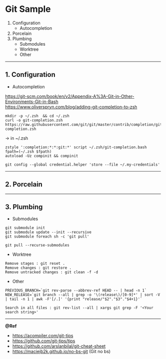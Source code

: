 Git Sample
==========

1. Configuration
    - Autocompletion
2. Porcelain
3. Plumbing
    - Submodules
    - Worktree
    - Other

--------------------------------------------------------------------------------------
## 1. Configuration

* Autocompletion

https://git-scm.com/book/en/v2/Appendix-A%3A-Git-in-Other-Environments-Git-in-Bash  
https://www.oliverspryn.com/blog/adding-git-completion-to-zsh  

```
mkdir -p ~/.zsh  && cd ~/.zsh       
curl -o git-completion.zsh https://raw.githubusercontent.com/git/git/master/contrib/completion/git-completion.zsh
```

-> in ~/.zsh  
```
zstyle ':completion:*:*:git:*' script ~/.zsh/git-completion.bash
fpath=(~/.zsh $fpath) 
autoload -Uz compinit && compinit
```

```
git config --global credential.helper 'store --file ~/.my-credentials'
```



--------------------------------------------------------------------------------------
## 2. Porcelain



--------------------------------------------------------------------------------------
## 3. Plumbing

* Submodules

```
git submodule init
git submodule update --init --recursive
git submodule foreach sh -c 'git pull'

git pull --recurse-submodules 
```

* Worktree

```
Remove stages : git reset .    
Remove changes : git restore .   
Remove untracked changes : git clean -f -d
``` 

* Other

```
PREVIOUS_BRANCH=`git rev-parse --abbrev-ref HEAD -- | head -n 1`    
NEW_RELEASE=`git branch --all | grep -o '\(release\)/[0-9]*' | sort -V | tail -n 1 | awk -F'[/.]' '{print "release/"$2"."$3"."$4+1}'`   

Search in all files : git rev-list --all | xargs git grep -F '<Your search string>'
```

---
**@Ref**  
- https://acompiler.com/git-tips
- https://github.com/git-tips/tips
- https://github.com/arslanbilal/git-cheat-sheet
- https://maciejb2k.github.io/no-bs-git (Git no bs)
